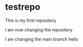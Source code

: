 # testrepo
This is my first repository

I am now changing the repository

I am changing the main branch
hello
